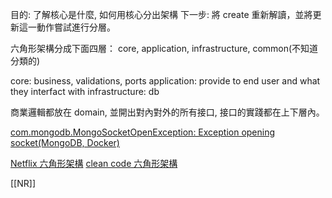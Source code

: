 目的: 了解核心是什麼,  如何用核心分出架構
下一步: 將 create 重新解讀，並將更新這一動作嘗試進行分層。

六角形架構分成下面四層：
core, application, infrastructure, common(不知道分類的)

core: business, validations, ports
application: provide to end user and what they interfact with 
infrastructure: db

商業邏輯都放在 domain, 並開出對內對外的所有接口,  接口的實踐都在上下層內。

[com.mongodb.MongoSocketOpenException: Exception opening socket(MongoDB, Docker)](https://stackoverflow.com/questions/45742999/com-mongodb-mongosocketopenexception-exception-opening-socketmongodb-docker)

[Netflix 六角形架構](https://netflixtechblog.com/ready-for-changes-with-hexagonal-architecture-b315ec967749)
[clean code 六角形架構](https://codesoapbox.dev/ports-adapters-aka-hexagonal-architecture-explained/)

[[NR]]